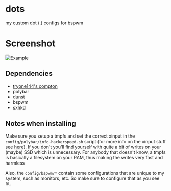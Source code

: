 # dots
my custom dot (.) configs for bspwm

# Screenshot
![Example](https://i.redd.it/mgvyd5vj36c41.png)

## Dependencies
* [tryone144's compton](https://github.com/tryone144/compton)
* polybar
* dunst
* bspwm
* sxhkd

## Notes when installing
Make sure you setup a tmpfs and set the correct xinput in the `config/polybar/info-hackerspeed.sh` script (for more info on the xinput stuff see [here](https://github.com/polybar/polybar-scripts/tree/master/polybar-scripts/info-hackspeed)).
If you don't you'll find yourself with quite a bit of writes on your (maybe) SSD which is unnecessary.
For anybody that doesn't know, a tmpfs is basically a filesystem on your RAM, thus making the writes very fast and harmless

Also, the `config/bspwm/*` contain some configurations that are unique to my system, such as monitors, etc. So make sure to configure that as you see fit.



